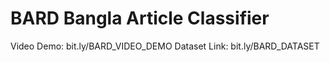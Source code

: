 # BARD Bangla Article Classifier
Video Demo: bit.ly/BARD_VIDEO_DEMO
Dataset Link: bit.ly/BARD_DATASET

